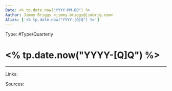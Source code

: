 ```yaml
---
Date: <% tp.date.now("YYYY-MM-DD") %>
Author: Jimmy Briggs <jimmy.briggs@jimbrig.com>
Alias: ['<% tp.date.now("YYYY-[Q]Q") %>']
---
```


Type: #Type/Quarterly

# <% tp.date.now("YYYY-[Q]Q") %>


***

Links:

Sources: